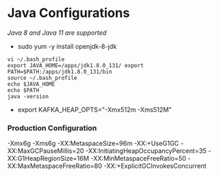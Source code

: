 # Java Configurations

_Java 8 and Java 11 are supported_

* sudo yum -y install openjdk-8-jdk

```text
vi ~/.bash_profile
export JAVA_HOME=/apps/jdk1.8.0_131/ export PATH=$PATH:/apps/jdk1.8.0_131/bin
source ~/.bash_profile
echo $JAVA_HOME
echo $PATH
java -version
```



* export KAFKA\_HEAP\_OPTS="-Xmx512m -Xms512M"



### Production Configuration

-Xmx6g -Xms6g -XX:MetaspaceSize=96m -XX:+UseG1GC -XX:MaxGCPauseMillis=20 -XX:InitiatingHeapOccupancyPercent=35 -XX:G1HeapRegionSize=16M -XX:MinMetaspaceFreeRatio=50 -XX:MaxMetaspaceFreeRatio=80 -XX:+ExplicitGCInvokesConcurrent

